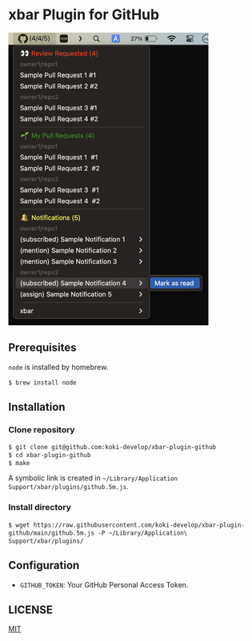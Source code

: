 # xbar Plugin for GitHub

<img src="./screenshot.png" width="400p" />

## Prerequisites

`node` is installed by homebrew.

```console
$ brew install node
```

## Installation

### Clone repository

```console
$ git clone git@github.com:koki-develop/xbar-plugin-github
$ cd xbar-plugin-github
$ make
```

A symbolic link is created in `~/Library/Application Support/xbar/plugins/github.5m.js`.

### Install directory

```console
$ wget https://raw.githubusercontent.com/koki-develop/xbar-plugin-github/main/github.5m.js -P ~/Library/Application\ Support/xbar/plugins/
```

## Configuration

- `GITHUB_TOKEN`: Your GitHub Personal Access Token.

## LICENSE

[MIT](./LICENSE)
